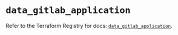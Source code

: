 # `data_gitlab_application`

Refer to the Terraform Registry for docs: [`data_gitlab_application`](https://registry.terraform.io/providers/gitlabhq/gitlab/17.10.0/docs/data-sources/application).
